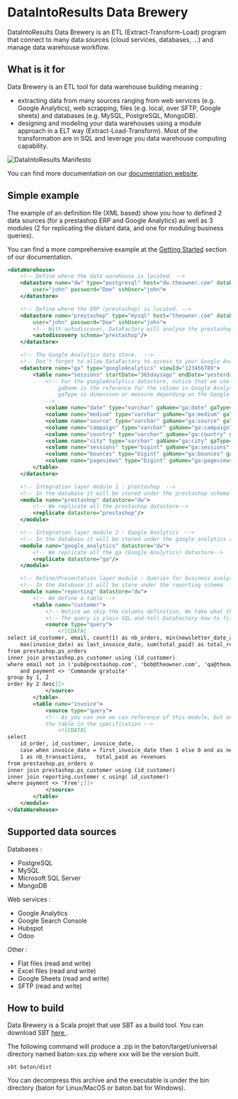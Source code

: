 # DataIntoResults Data Brewery # 

DataIntoResults Data Brewery is an ETL (Extract-Transform-Load) program that connect to many data sources (cloud services, databases, ...) and manage data warehouse workflow.


What is it for
---------------

Data Brewery is an ETL tool for data warehouse building meaning :

* extracting data from many sources ranging from web services (e.g. Google Analytics), web scrapping, files (e.g. local, over SFTP, Google sheets) and databases (e.g. MySQL, PostgreSQL, MongoDB).
* designing and modeling your data warehouses using a module approach in a ELT way (Extract-Load-Transform). Most of the transformation are in SQL and leverage you data warehouse computing capability.

![DataIntoResults Manifesto](https://dataintoresults.com/docs/_images/mdw-white.png)

You can find more documentation on our [documentation website](https://dataintoresults.com/docs/).


Simple example
---------------

The example of an definition file (XML based) show you how to defined 2 data sources (for a prestashop ERP and Google Analytics) as well as 3 modules (2 for replicating the distant data, and one for moduling business queries).

You can find a more comprehensive example at the [Getting Started](https://dataintoresults.com/docs/getting_started.html) section of our documentation.

```xml
<dataWarehouse>
    <!-- Define where the data warehouse is located. -->
    <datastore name="dw" type="postgresql" host="dw.theowner.com" database="datawarehouse"
        user="john" password="Doe" sshUser="john">
    </datastore>

    <!-- Define where the ERP (prestashop) is located. -->
    <datastore name="prestashop" type="mysql" host="theowner.com" database="prestashop"
        user="john" password="Doe" sshUser="john">
        <!-- With autodiscover, DataFactory will analyse the prestashop schema of the database to get tables.  -->
        <autodiscovery schema="prestashop"/>
    </datastore>

    <!-- The Google Analytics data store.  -->
    <!-- Don't forget to allow DataFactory to access to your Google Analytics view.  -->
    <datastore name="ga" type="googleAnalytics" viewId="123456789">
        <table name="sessions" startDate="365daysago" endDate="yesterday">
            <!-- For the googleAnalytics datastore, notice that we use gaName and gaType.
                gaName is the reference for the column in Google Analytics.
                gaType is dimension or measure depending on the Google type.
            -->
            <column name="date" type="varchar" gaName="ga:date" gaType="dimension"/>
            <column name="medium" type="varchar" gaName="ga:medium" gaType="dimension"/>
            <column name="source" type="varchar" gaName="ga:source" gaType="dimension"/>
            <column name="campaign" type="varchar" gaName="ga:campaign" gaType="dimension"/>
            <column name="country" type="varchar" gaName="ga:country" gaType="dimension"/>
            <column name="city" type="varchar" gaName="ga:city" gaType="dimension"/>
            <column name="sessions" type="bigint" gaName="ga:sessions" gaType="measure"/>
            <column name="bounces" type="bigint" gaName="ga:bounces" gaType="measure"/>
            <column name="pageviews" type="bigint" gaName="ga:pageviews" gaType="measure"/>
        </table>
    </datastore>

    <!-- Integration layer module 1 : prestashop  -->
    <!-- In the database it will be stored under the prestashop schema  -->
    <module name="prestashop" datastore="dw">
        <!-- We replicate all the prestashop datastore-->
        <replicate datastore="prestashop"/>
    </module>

    <!-- Integration layer module 2 : Google Analytics  -->
    <!-- In the database it will be stored under the google_analytics schema  -->
    <module name="google_analytics" datastore="dw">
        <!-- We replicate all the ga (Google Analytics) datastore-->
        <replicate datastore="ga"/>
    </module>

    <!-- Refine/Presentation layer module : Queries for business analysts  -->
    <!-- In the database it will be store under the reporting schema  -->
    <module name="reporting" datastore="dw">
        <!-- We define a table -->
        <table name="customer">
            <!-- Notice we skip the columns definition. We take what the query will give us -->
            <!-- The query is plain SQL and tell DataFactory how to fill the table -->
            <source type="query">
                <![CDATA[
select id_customer, email, count(1) as nb_orders, min(newsletter_date_add) as newsletter_add, min(invoice_date) as first_invoice_date,
    max(invoice_date) as last_invoice_date, sum(total_paid) as total_revenues, min(total_paid) as smaller_invoice, max(total_paid) as larger_invoice, min(birthday) as birthday
from prestashop.ps_orders
inner join prestashop.ps_customer using (id_customer)
where email not in ('pub@prestashop.com', 'bob@theowner.com', 'qa@theowner.com' )
    and payment <> 'Commande gratuite'
group by 1, 2
order by 2 desc]]>
            </source>
        </table>
        <table name="invoice">
            <source type="query">
            <!-- As you can see we can reference of this module, but only if there are defined above
            the table in the specification -->
                <![CDATA[
select 
	id_order, id_customer, invoice_date, 
	case when invoice_date = first_invoice_date then 1 else 0 end as new_customer, 
	1 as nb_transactions,	total_paid as revenues
from prestashop.ps_orders o
inner join prestashop.ps_customer using (id_customer)
inner join reporting.customer c using( id_customer)
where payment <> 'Free';]]>
            </source>
        </table>
    </module>
</dataWarehouse>
```

Supported data sources
-----------------------

Databases :

* PostgreSQL
* MySQL
* Microsoft SQL Server
* MongoDB

Web services :

* Google Analytics
* Google Search Console
* Hubspot
* Odoo

Other : 

* Flat files (read and write)
* Excel files (read and write)
* Google Sheets (read and write)
* SFTP (read and write)

How to build
--------------

Data Brewery is a Scala projet that use SBT as a build tool. You can download SBT [here ](https://www.scala-sbt.org/download.html).

The following command will produce a .zip in the baton/target/universal directory named baton-xxx.zip where xxx will be the version built.

```
sbt baton/dist
```

You can decompress this archive and the executable is under the bin directory (baton for Linux/MacOS or baton.bat for Windows).

